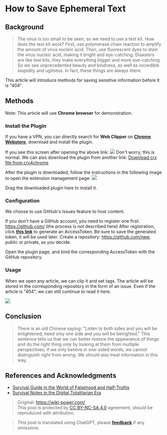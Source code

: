 # How to Save Ephemeral Text

## Background

> The virus is too small to be seen, so we need to use a test kit. How does the test kit work? First, use polymerase chain reaction to amplify the amount of virus nucleic acid. Then, use fluorescent dyes to stain the virus nucleic acid, making it bright and eye-catching.
> Disasters are like test kits, they make everything bigger and more eye-catching. So we see unprecedented beauty and kindness, as well as incredible stupidity and ugliness. In fact, these things are always there.

This article will introduce methods for saving sensitive information before it is "404".

## Methods

Note: This article will use **Chrome browser** for demonstration.

### Install the Plugin

If you have a VPN, you can directly search for **Web Clipper** on [**Chrome Webstore**](https://chrome.google.com/webstore/category/extensions?hl=zh-CN), download and install the plugin.

If you see this screen after opening the above link:
![](https://f004.backblazeb2.com/file/wiki-media/img/20200207144241.png)
Don't worry, this is normal. We can also download the plugin from another link:
[Download crx file from crx4chrome](https://www.crx4chrome.com/go.php?p=169618&s=1&l=https%3A%2F%2Ff2.crx4chrome.com%2Fcrx.php%3Fi%3Dmhfbofiokmppgdliakminbgdgcmbhbac%26v%3D1.18.0)

After the plugin is downloaded, follow the instructions in the following image to open the extension management page:
![](https://f004.backblazeb2.com/file/wiki-media/img/20200207144627.png)

Drag the downloaded plugin here to install it.

### Configuration

We choose to use GitHub's Issues feature to host content.

If you don't have a GitHub account, you need to register one first: https://github.com/ (the process is not described here)
After registration, click [**this link**](https://github.com/settings/tokens/new?scopes=repo&description=Web%20Clipper) to generate an AccessToken. Be sure to save the generated token, it will be used later.
Create a repository: https://github.com/new, public or private, as you decide.

Open the plugin page, and bind the corresponding AccessToken with the GitHub repository.

### Usage

When we open any article, we can clip it and set tags. The article will be stored in the corresponding repository in the form of an issue.
Even if the article is "404", we can still continue to read it here.

![](https://f004.backblazeb2.com/file/wiki-media/img/20200207151224.png)

## Conclusion

> There is an old Chinese saying: "Listen to both sides and you will be enlightened; heed only one side and you will be benighted." This sentence tells us that we can better restore the appearance of things and do the right thing only by looking at them from multiple perspectives; if we only believe in one-sided words, we cannot distinguish right from wrong. We should also treat information in this way.

## References and Acknowledgments

- [Survival Guide in the World of Falsehood and Half-Truths](https://mp.weixin.qq.com/s?__biz=MzAxMjQwNDcxNQ==&mid=2649329422&idx=1&sn=7f104ad54b862e94e889b335540cf85b&chksm=83af7d8ab4d8f49cb965a02a0988190fb7ef3a2abc4dd2ba62ed94ba7b4ac22aa506b11e6cf2&mpshare=1&scene=1&srcid=&sharer_sharetime=1581056806984&sharer_shareid=57baeb2b96d0cff9b17ac2c15b36602b&key=89c13119caee7b32f577a3b86d4de27c26b06239fbe092655e565f03e63f6810b2a7f6265a6b06302d4f6bb40433ea11b14283b80af696e4ba859598cac6ba8ecf67e3f62417a1de3347aad106a5e70b&ascene=1&uin=MTk5MDUwOTA0Mg%3D%3D&devicetype=Windows+10&version=6208006f&lang=zh_CN&exportkey=AwreTiO%2BkLxNNC2wt4nS0xA%3D&pass_ticket=9ERj0119cqTkVmDsc4nP%2BPcvPRUOx3xYuJyu6%2Bei%2Bmn1pTPoSMBYPULl6wx76He3)
- [Survival Notes in the Digital Totalitarian Era](https://g-rosidte.gitbook.io/record-of-survival-in-digital-totalitarian-era/v/shu-zi-ji-quan-shi-dai-sheng-cun-shou-ji/)

> Original: <https://wiki-power.com/>  
> This post is protected by [CC BY-NC-SA 4.0](https://creativecommons.org/licenses/by/4.0/deed.en) agreement, should be reproduced with attribution.

> This post is translated using ChatGPT, please [**feedback**](https://github.com/linyuxuanlin/Wiki_MkDocs/issues/new) if any omissions.